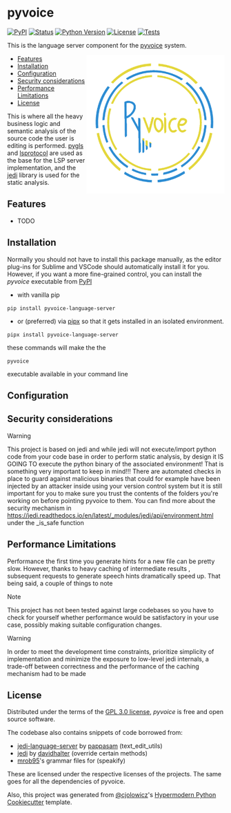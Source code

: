# pyvoice

[![PyPI](https://img.shields.io/pypi/v/pyvoice.svg)](https://pypi.org/project/pyvoice/)
[![Status](https://img.shields.io/pypi/status/pyvoice.svg)](https://pypi.org/project/pyvoice/)
[![Python Version](https://img.shields.io/pypi/pyversions/pyvoice)](https://pypi.org/project/pyvoice)
[![License](https://img.shields.io/pypi/l/pyvoice)](https://opensource.org/licenses/GPL-3.0)
[![Tests](https://github.com/PythonVoiceCodingPlugin/pyvoice/workflows/Tests/badge.svg)](https://github.com/PythonVoiceCodingPlugin/pyvoice/actions?workflow=Tests)


This is the language server component for the [pyvoice](https://github.com/PythonVoiceCodingPlugin/) system. 

<div>
<img src="https://github.com/PythonVoiceCodingPlugin/assets/blob/main/pyvoice_logo.png" align="right" height=320 width=320/>
</div>

<!-- MarkdownTOC  autolink="true" -->

- [Features](#features)
- [Installation](#installation)
- [Configuration](#configuration)
- [Security considerations](#security-considerations)
- [Performance Limitations](#performance-limitations)
- [License](#license)

<!-- /MarkdownTOC -->


This is where all the heavy business logic and semantic analysis of the source code the user is editing is performed. [pygls](https://github.com/openlawlibrary/pygls) and [lsprotocol](https://github.com/microsoft/lsprotocol) are used as the base for the LSP server implementation, and the [jedi](https://github.com/davidhalter/jedi) library is used for the static analysis.

## Features

* TODO

## Installation

Normally you should not have to install this package manually, as the editor plug-ins for Sublime and VSCode should automatically install it for you. However, if you want a more fine-grained control, you can install the *pyvoice* executable from [PyPI](https://pypi.org/project/pyvoice-language-server/)

- with vanilla pip

```console
pip install pyvoice-language-server
```

- or (preferred) via [pipx](https://pipxproject.github.io/pipx/) so that it gets installed in an isolated environment.

```console
pipx install pyvoice-language-server
```

these commands will make the the 

```console
pyvoice
```

executable available in your command line


## Configuration

## Security considerations

> [!WARNING]
> This project is based on jedi and while jedi will not execute/import python code from your code base in order to perform static analysis, by design it IS GOING TO execute the python binary of the associated environment! That is something very important to keep in mind!!!
> There are automated checks in place to guard against malicious binaries that could for example have been injected by an attacker inside using your version control system but it is still important for you to make sure you trust the contents of the folders you're working on before pointing pyvoice to them. You can find more about the security mechanism in 
>      https://jedi.readthedocs.io/en/latest/_modules/jedi/api/environment.html
>      under the _is_safe function
>



## Performance Limitations

Performance the first time you generate hints for a new file can be pretty slow. However, thanks to heavy caching of intermediate results , subsequent requests to generate speech hints dramatically speed up. That being said, a couple of things to note

> [!NOTE]
> This project has not been tested against large codebases so you have to check for yourself whether performance would be satisfactory in your use case, possibly making suitable configuration changes.

> [!WARNING]
> 
> In order to meet the development time constraints, prioritize simplicity of implementation and minimize the exposure to low-level jedi internals, a trade-off between correctness and the performance of the caching mechanism had to be made

## License

Distributed under the terms of the [GPL 3.0 license](https://opensource.org/licenses/GPL-3.0), *pyvoice* is free and open source software.

The codebase also contains snippets of code borrowed from:

- [jedi-language-server](https://github.com/pappasam/jedi-language-server) by [pappasam](https://github.com/pappasam) (text_edit_utils)
- [jedi](https://github.com/davidhalter/jedi) by [davidhalter](https://github.com/davidhalter) (override certain methods)
- [mrob95](https://github.com/mrob95)'s grammar files for (speakify)

These are licensed under the respective licenses of the projects. The same goes for all the dependencies of pyvoice.

Also, this project was generated from [@cjolowicz](https://github.com/cjolowicz)'s [Hypermodern Python Cookiecutter](https://github.com/cjolowicz/cookiecutter-hypermodern-python) template.

